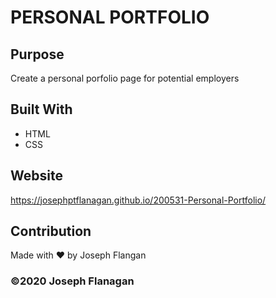 # PERSONAL PORTFOLIO

## Purpose
Create a personal porfolio page for potential employers

## Built With

* HTML
* CSS

## Website
https://josephptflanagan.github.io/200531-Personal-Portfolio/

## Contribution
Made with ❤️ by Joseph Flangan

### ©️2020 Joseph Flanagan